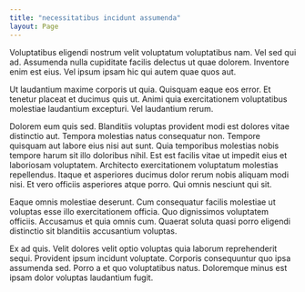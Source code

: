 ```yaml
---
title: "necessitatibus incidunt assumenda"
layout: Page
---
```

Voluptatibus eligendi nostrum velit voluptatum voluptatibus nam. Vel sed qui ad. Assumenda nulla cupiditate facilis delectus ut quae dolorem. Inventore enim est eius. Vel ipsum ipsam hic qui autem quae quos aut.
 Ut laudantium maxime corporis ut quia. Quisquam eaque eos error. Et tenetur placeat et ducimus quis ut. Animi quia exercitationem voluptatibus molestiae laudantium excepturi. Vel laudantium rerum.
 Dolorem eum quis sed. Blanditiis voluptas provident modi est dolores vitae distinctio aut. Tempora molestias natus consequatur non. Tempore quisquam aut labore eius nisi aut sunt.
Quia temporibus molestias nobis tempore harum sit illo doloribus nihil. Est est facilis vitae ut impedit eius et laboriosam voluptatem. Architecto exercitationem voluptatum molestias repellendus. Itaque et asperiores ducimus dolor rerum nobis aliquam modi nisi. Et vero officiis asperiores atque porro. Qui omnis nesciunt qui sit.
 Eaque omnis molestiae deserunt. Cum consequatur facilis molestiae ut voluptas esse illo exercitationem officia. Quo dignissimos voluptatem officiis. Accusamus et quia omnis cum. Quaerat soluta quasi porro eligendi distinctio sit blanditiis accusantium voluptas.
 Ex ad quis. Velit dolores velit optio voluptas quia laborum reprehenderit sequi. Provident ipsum incidunt voluptate. Corporis consequuntur quo ipsa assumenda sed. Porro a et quo voluptatibus natus. Doloremque minus est ipsam dolor voluptas laudantium fugit.
